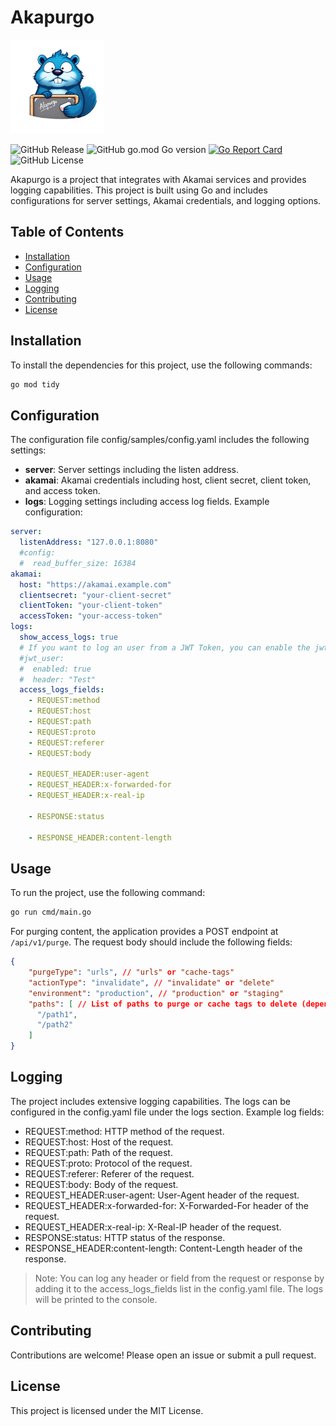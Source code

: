 # Akapurgo

<img src="https://raw.githubusercontent.com/dfradehubs/akapurgo/main/docs/img/logo.png" alt="Akapurgo Logo (Main) logo." width="150">

![GitHub Release](https://img.shields.io/github/v/release/dfradehubs/akapurgo)
![GitHub go.mod Go version](https://img.shields.io/github/go-mod/go-version/dfradehubs/akapurgo)
[![Go Report Card](https://goreportcard.com/badge/github.com/dfradehubs/akapurgo)](https://goreportcard.com/report/github.com/dfradehubs/akapurgo)
![GitHub License](https://img.shields.io/github/license/dfradehubs/akapurgo)

Akapurgo is a project that integrates with Akamai services and provides logging capabilities. This project is built using Go and includes configurations for server settings, Akamai credentials, and logging options.

## Table of Contents

- [Installation](#installation)
- [Configuration](#configuration)
- [Usage](#usage)
- [Logging](#logging)
- [Contributing](#contributing)
- [License](#license)

## Installation

To install the dependencies for this project, use the following commands:

```sh
go mod tidy
```

## Configuration
The configuration file config/samples/config.yaml includes the following settings:  
* **server**: Server settings including the listen address.
* **akamai**: Akamai credentials including host, client secret, client token, and access token.
* **logs**: Logging settings including access log fields.
Example configuration:
```yaml
server:
  listenAddress: "127.0.0.1:8080"
  #config:
  #  read_buffer_size: 16384
akamai:
  host: "https://akamai.example.com"
  clientsecret: "your-client-secret"
  clientToken: "your-client-token"
  accessToken: "your-access-token"
logs:
  show_access_logs: true
  # If you want to log an user from a JWT Token, you can enable the jwt_user option and set the header name
  #jwt_user:
  #  enabled: true
  #  header: "Test"
  access_logs_fields:
    - REQUEST:method
    - REQUEST:host
    - REQUEST:path
    - REQUEST:proto
    - REQUEST:referer
    - REQUEST:body

    - REQUEST_HEADER:user-agent
    - REQUEST_HEADER:x-forwarded-for
    - REQUEST_HEADER:x-real-ip

    - RESPONSE:status

    - RESPONSE_HEADER:content-length
```

## Usage
To run the project, use the following command:
```sh
go run cmd/main.go
```

For purging content, the application provides a POST endpoint at `/api/v1/purge`. The request body should include the following fields:
```json
{
    "purgeType": "urls", // "urls" or "cache-tags"
    "actionType": "invalidate", // "invalidate" or "delete"
    "environment": "production", // "production" or "staging"
    "paths": [ // List of paths to purge or cache tags to delete (depending on the purgeType)
      "/path1",
      "/path2"
    ]
}
```
## Logging
The project includes extensive logging capabilities. The logs can be configured in the config.yaml file under the logs section.  Example log fields:  
* REQUEST:method: HTTP method of the request.
* REQUEST:host: Host of the request.
* REQUEST:path: Path of the request.
* REQUEST:proto: Protocol of the request.
* REQUEST:referer: Referer of the request.
* REQUEST:body: Body of the request.
* REQUEST_HEADER:user-agent: User-Agent header of the request.
* REQUEST_HEADER:x-forwarded-for: X-Forwarded-For header of the request.
* REQUEST_HEADER:x-real-ip: X-Real-IP header of the request.
* RESPONSE:status: HTTP status of the response.
* RESPONSE_HEADER:content-length: Content-Length header of the response.

> Note:
You can log any header or field from the request or response by adding it to the access_logs_fields list in the config.yaml file. The logs will be printed to the console.

## Contributing
Contributions are welcome! Please open an issue or submit a pull request.  

## License
This project is licensed under the MIT License.